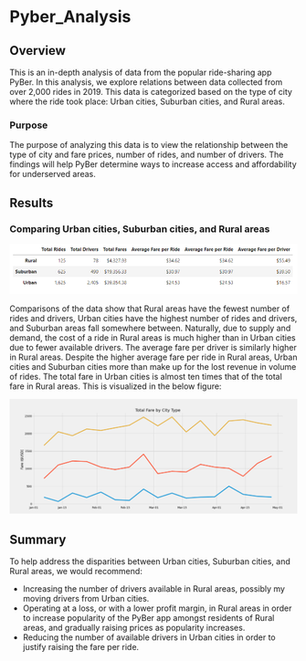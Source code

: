 # Pyber_Analysis

## Overview
This is an in-depth analysis of data from the popular ride-sharing app PyBer. In this analysis, we explore relations between data collected from over 2,000 rides in 2019. This data is categorized based on the type of city where the ride took place: Urban cities, Suburban cities, and Rural areas. 

### Purpose
The purpose of analyzing this data is to view the relationship between the type of city and fare prices, number of rides, and number of drivers. The findings will help PyBer determine ways to increase access and affordability for underserved areas. 

## Results

### Comparing Urban cities, Suburban cities, and Rural areas
![PyBer Summary Chart](Plots_and_Figures/Fig8.png)

Comparisons of the data show that Rural areas have the fewest number of rides and drivers, Urban cities have the highest number of rides and drivers, and Suburban areas fall somewhere between. Naturally, due to supply and demand, the cost of a ride in Rural areas is much higher than in Urban cities due to fewer available drivers. The average fare per driver is similarly higher in Rural areas. Despite the higher average fare per ride in Rural areas, Urban cities and Suburban cities more than make up for the lost revenue in volume of rides. The total fare in Urban cities is almost ten times that of the total fare in Rural areas. This is visualized in the below figure:

![Total Fares by City Multi-Line Graph](Plots_and_Figures/Fig9.png)

## Summary
To help address the disparities between Urban cities, Suburban cities, and Rural areas, we would recommend:
- Increasing the number of drivers available in Rural areas, possibly my moving drivers from Urban cities. 
- Operating at a loss, or with a lower profit margin, in Rural areas in order to increase popularity of the PyBer app amongst residents of Rural areas, and gradually raising prices as popularity increases.
- Reducing the number of available drivers in Urban cities in order to justify raising the fare per ride. 